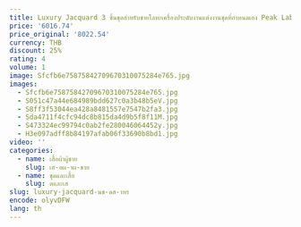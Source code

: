 ```yaml
---
title: Luxury Jacquard 3 ชิ้นชุดสําหรับชายโลหะเครื่องประดับงานแต่งงานชุดที่กําหนดเอง Peak Label Blazer เสื้อกั๊กกางเกง ropa hombre
price: '6016.74'
price_original: '8022.54'
currency: THB
discount: 25%
rating: 4
volume: 1
image: Sfcfb6e75875842709670310075284e765.jpg
images:
  - Sfcfb6e75875842709670310075284e765.jpg
  - S051c47a44e684989bdd627c0a3b48b5eV.jpg
  - S8ff3f53044ea428a8481557e7547b2fa3.jpg
  - Sda4711f4cfc94dc8b815da4d9b5f8f11M.jpg
  - S473324ec99794c0ab2fe280046064452y.jpg
  - H3e097adff8b84197afab06f33690b8bd1.jpg
video: ''
categories:
  - name: เสื้อผ้าผู้ชาย
    slug: เส-อผ-าผ-ชาย
  - name: ชุดและเสื้อ
    slug: ดและเส
slug: luxury-jacquard-นช-ดส-าหร
encode: olyvDFW
lang: th
---
```

  